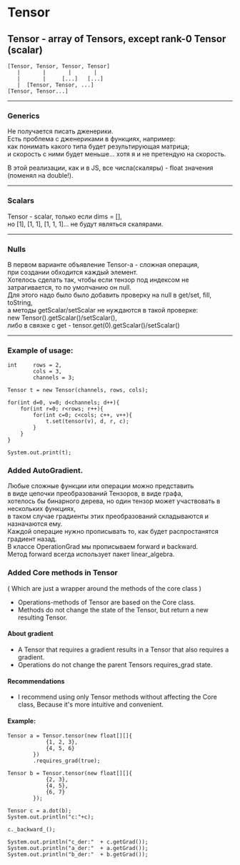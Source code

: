 # Tensor

## Tensor - array of Tensors, except rank-0 Tensor (scalar)
```
[Tensor, Tensor, Tensor, Tensor]  
   |       |       |       |  
   |       |     [...]   [...]  
   |  [Tensor, Tensor, ...]  
[Tensor, Tensor...]  
```
---
### Generics
Не получается писать дженерики.  
Есть проблема с дженериками в функциях, например:  
как понимать какого типа будет результирующая матрица;  
и скорость с ними будет меньше... хотя я и не претендую на скорость.  

В этой реализации, как и в JS, все числа(скаляры) - float значения (поменял на double!).    

---
### Scalars
Tensor - scalar, только если dims = [],  
но [1], [1, 1], [1, 1, 1]... не будут являться скалярами.  

---
### Nulls
В первом варианте объявление Tensor-а - сложная операция,  
при создании обходится каждый элемент.  
Хотелось сделать так, чтобы если тензор под индексом не  
затрагивается, то по умолчанию он null.  
Для этого надо было было добавить проверку на null в get/set, fill, toString,  
а методы getScalar/setScalar не нуждаются в такой проверке:  
    new Tensor().getScalar()/setScalar(),  
    либо в связке с get - tensor.get(0).getScalar()/setScalar()  

---
### Example of usage: 
```
int     rows = 2, 
        cols = 3, 
        channels = 3;

Tensor t = new Tensor(channels, rows, cols);

for(int d=0, v=0; d<channels; d++){
    for(int r=0; r<rows; r++){
        for(int c=0; c<cols; c++, v++){
            t.set(tensor(v), d, r, c);
        }
    }
}

System.out.print(t);
```

### Added AutoGradient.
Любые сложные функции или операции можно представить   
в виде цепочки преобразований Тензоров, в виде графа,   
хотелось бы бинарного дерева, но один тензор может участвовать в нескольких функциях,  
в таком случае градиенты этих преобразований складываются и назначаются ему.  
Каждой операцие нужно прописывать то, как будет распростанятся градиент назад.  
В классе OperationGrad мы прописываем forward и backward.  
Метод forward всегда использует пакет linear_algebra. 


### Added Core methods in Tensor 
( Which are just a wrapper around the methods of the core class )
* Operations-methods of Tensor are based on the Core class.
* Methods do not change the state of the Tensor, but return a new resulting Tensor.
#### About gradient
* A Tensor that requires a gradient results in a Tensor that also requires a gradient.
* Operations do not change the parent Tensors requires_grad state.
#### Recommendations
* I recommend using only Tensor methods without affecting the Core class,
  Because it's more intuitive and convenient.
#### Example:
```
Tensor a = Tensor.tensor(new float[][]{
            {1, 2, 3},
            {4, 5, 6}
        })
        .requires_grad(true);

Tensor b = Tensor.tensor(new float[][]{
            {2, 3},
            {4, 5},
            {6, 7}
        });

Tensor c = a.dot(b);
System.out.println("c:"+c);

c._backward_();

System.out.println("c_der:"  + c.getGrad());
System.out.println("a_der:"  + a.getGrad());
System.out.println("b_der:"  + b.getGrad());
```
